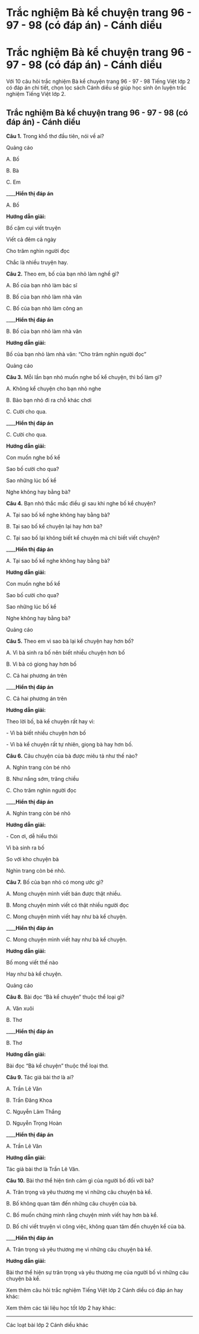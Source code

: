 # Trắc nghiệm Bà kể chuyện trang 96 - 97 - 98 (có đáp án) - Cánh diều

# Trắc nghiệm Bà kể chuyện trang 96 - 97 - 98 (có đáp án) - Cánh diều

Với 10 câu hỏi trắc nghiệm Bà kể chuyện trang 96 - 97 - 98 Tiếng Việt lớp 2 có đáp án chi tiết, chọn lọc sách Cánh diều sẽ giúp học sinh ôn luyện trắc nghiệm Tiếng Việt lớp 2.

## Trắc nghiệm Bà kể chuyện trang 96 - 97 - 98 (có đáp án) - Cánh diều

**Câu 1.** Trong khổ thơ đầu tiên, nói về ai?

Quảng cáo

A. Bố

B. Bà

C. Em

____**Hiển thị đáp án**

A. Bố

**Hướng dẫn giải:**

Bố cặm cụi viết truyện

Viết cả đêm cả ngày

Cho trăm nghìn người đọc

Chắc là nhiều truyện hay.

**Câu 2.** Theo em, bố của bạn nhỏ làm nghề gì?

A. Bố của bạn nhỏ làm bác sĩ

B. Bố của bạn nhỏ làm nhà văn

C. Bố của bạn nhỏ làm công an

____**Hiển thị đáp án**

B. Bố của bạn nhỏ làm nhà văn

**Hướng dẫn giải:**

Bố của bạn nhỏ làm nhà văn: “Cho trăm nghìn người đọc”

Quảng cáo

**Câu 3.** Mỗi lần bạn nhỏ muốn nghe bố kể chuyện, thì bố làm gì?

A. Không kể chuyện cho bạn nhỏ nghe

B. Bảo bạn nhỏ đi ra chỗ khác chơi

C. Cười cho qua.

____**Hiển thị đáp án**

C. Cười cho qua.

**Hướng dẫn giải:**

Con muốn nghe bố kể

Sao bố cười cho qua?

Sao những lúc bố kể

Nghe không hay bằng bà?

**Câu 4.** Bạn nhỏ thắc mắc điều gì sau khi nghe bố kể chuyện?

A. Tại sao bố kể nghe không hay bằng bà?

B. Tại sao bố kể chuyện lại hay hơn bà?

C. Tại sao bố lại không biết kể chuyện mà chỉ biết viết chuyện?

____**Hiển thị đáp án**

A. Tại sao bố kể nghe không hay bằng bà?

**Hướng dẫn giải:**

Con muốn nghe bố kể

Sao bố cười cho qua?

Sao những lúc bố kể

Nghe không hay bằng bà?

Quảng cáo

**Câu 5.** Theo em vì sao bà lại kể chuyện hay hơn bố?

A. Vì bà sinh ra bố nên biết nhiều chuyện hơn bố

B. Vì bà có giọng hay hơn bố

C. Cả hai phương án trên

____**Hiển thị đáp án**

C. Cả hai phương án trên

**Hướng dẫn giải:**

Theo lời bố, bà kể chuyện rất hay vì:

\- Vì bà biết nhiều chuyện hơn bố

\- Vì bà kể chuyện rất tự nhiên, giọng bà hay hơn bố. 

**Câu 6.** Câu chuyện của bà được miêu tả như thế nào?

A. Nghìn trang còn bé nhỏ

B. Như nắng sớm, trăng chiều

C. Cho trăm nghìn người đọc

____**Hiển thị đáp án**

A. Nghìn trang còn bé nhỏ

**Hướng dẫn giải:**

\- Con ơi, dễ hiểu thôi

Vì bà sinh ra bố

So với kho chuyện bà

Nghìn trang còn bé nhỏ.

**Câu 7.** Bố của bạn nhỏ có mong ước gì?

A. Mong chuyện mình viết bán được thật nhiều.

B. Mong chuyện mình viết có thật nhiều người đọc

C. Mong chuyện mình viết hay như bà kể chuyện.

____**Hiển thị đáp án**

C. Mong chuyện mình viết hay như bà kể chuyện.

**Hướng dẫn giải:**

Bố mong viết thế nào

Hay như bà kể chuyện.

Quảng cáo

**Câu 8.** Bài đọc “Bà kể chuyện” thuộc thể loại gì?

A. Văn xuôi

B. Thơ

____**Hiển thị đáp án**

B. Thơ

**Hướng dẫn giải:**

Bài đọc “Bà kể chuyện” thuộc thể loại thơ.

**Câu 9.** Tác giả bài thơ là ai?

A. Trần Lê Văn

B. Trần Đăng Khoa

C. Nguyễn Lãm Thắng

D. Nguyễn Trọng Hoàn

____**Hiển thị đáp án**

A. Trần Lê Văn

**Hướng dẫn giải:**

Tác giả bài thơ là Trần Lê Văn.

**Câu 10.** Bài thơ thể hiện tình cảm gì của người bố đối với bà?

A. Trân trọng và yêu thương mẹ vì những câu chuyện bà kể.

B. Bố không quan tâm đến những câu chuyện của bà.

C. Bố muốn chứng minh rằng chuyện mình viết hay hơn bà kể.

D. Bố chỉ viết truyện vì công việc, không quan tâm đến chuyện kể của bà.

____**Hiển thị đáp án**

A. Trân trọng và yêu thương mẹ vì những câu chuyện bà kể.

**Hướng dẫn giải:**

Bài thơ thể hiện sự trân trọng và yêu thương mẹ của người bố vì những câu chuyện bà kể.

Xem thêm câu hỏi trắc nghiệm Tiếng Việt lớp 2 Cánh diều có đáp án hay khác:

Xem thêm các tài liệu học tốt lớp 2 hay khác:

* * *

Các loạt bài lớp 2 Cánh diều khác
